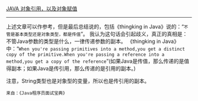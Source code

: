 [JAVA 对象引用，以及对象赋值](http://zwmf.iteye.com/blog/1738574)

---
上述文章可以作参考，但是最后总结说的，包括《thingking in Java》说的：“`不管是基本类型还是对象类型，都是传值`”。
我认为这句话会引起歧义，真正的真相是：不管Java参数的类型是什么，一律传递参数的副本。
《thingking in Java》中：“`When you're passing primitives into a method,you get a distinct copy of the primitive.When you're passing a reference into a method,you get a copy of the reference`”(如果Java是传值，那么传递的是值得副本；如果Java是传引用，那么传递的是引用的副本。)

注意，String类型也是对象型的变量，所以也是传引用的副本。

`来自：《Java程序员面试宝典》`
